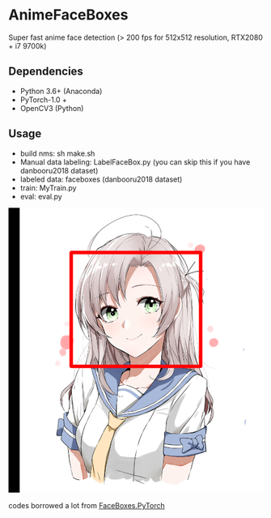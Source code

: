 # AnimeFaceBoxes

Super fast anime face detection (> 200 fps for 512x512 resolution, RTX2080 + i7 9700k)

## Dependencies
- Python 3.6+ (Anaconda)
- PyTorch-1.0 +
- OpenCV3 (Python)

## Usage
- build nms: sh make.sh
- Manual data labeling: LabelFaceBox.py (you can skip this if you have danbooru2018 dataset)
- labeled data: faceboxes (danbooru2018 dataset)
- train: MyTrain.py
- eval: eval.py

![alt text](https://github.com/WynMew/AnimeFaceBoxes/blob/master/out.png)


codes borrowed a lot from [FaceBoxes.PyTorch](https://github.com/zisianw/FaceBoxes.PyTorch)
